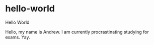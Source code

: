 # hello-world
Hello World

Hello, my name is Andrew. 
I am currently procrastinating studying for exams.
Yay. 
